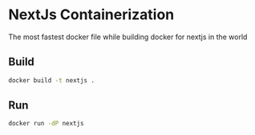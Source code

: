 # NextJs Containerization
The most fastest docker file while building docker for nextjs in the world

## Build
```bash
docker build -t nextjs .
```

## Run

```bash
docker run -dP nextjs
```
